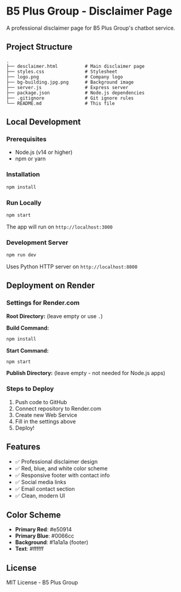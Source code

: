 # B5 Plus Group - Disclaimer Page

A professional disclaimer page for B5 Plus Group's chatbot service.

## Project Structure

```
.
├── desclaimer.html          # Main disclaimer page
├── styles.css               # Stylesheet
├── logo.png                 # Company logo
├── bg-building.jpg.png      # Background image
├── server.js                # Express server
├── package.json             # Node.js dependencies
├── .gitignore               # Git ignore rules
└── README.md                # This file
```

## Local Development

### Prerequisites
- Node.js (v14 or higher)
- npm or yarn

### Installation

```bash
npm install
```

### Run Locally

```bash
npm start
```

The app will run on `http://localhost:3000`

### Development Server

```bash
npm run dev
```

Uses Python HTTP server on `http://localhost:8000`

## Deployment on Render

### Settings for Render.com

**Root Directory:** (leave empty or use `.`)

**Build Command:**
```bash
npm install
```

**Start Command:**
```bash
npm start
```

**Publish Directory:** (leave empty - not needed for Node.js apps)

### Steps to Deploy

1. Push code to GitHub
2. Connect repository to Render.com
3. Create new Web Service
4. Fill in the settings above
5. Deploy!

## Features

- ✅ Professional disclaimer design
- ✅ Red, blue, and white color scheme
- ✅ Responsive footer with contact info
- ✅ Social media links
- ✅ Email contact section
- ✅ Clean, modern UI

## Color Scheme

- **Primary Red**: #e50914
- **Primary Blue**: #0066cc
- **Background**: #1a1a1a (footer)
- **Text**: #ffffff

## License

MIT License - B5 Plus Group

